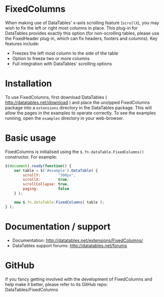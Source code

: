# FixedColumns

When making use of DataTables' x-axis scrolling feature (`scrollX`), you may wish to fix the left or right most columns in place. This plug-in for DataTables provides exactly this option (for non-scrolling tables, please use the FixedHeader plug-in, which can fix headers, footers and columns). Key features include:

* Freezes the left most column to the side of the table
* Option to freeze two or more columns
* Full integration with DataTables' scrolling options


# Installation

To use FixedColumns, first download DataTables ( http://datatables.net/download ) and place the unzipped FixedColumns package into a `extensions` directory in the DataTables package. This will allow the pages in the examples to operate correctly. To see the examples running, open the `examples` directory in your web-browser.


# Basic usage

FixedColumns is initialised using the `$.fn.dataTable.FixedColumns()` constructor. For example:

```js
$(document).ready(function() {
	var table = $('#example').DataTable( {
		scrollY:        "300px",
		scrollX:        true,
		scrollCollapse: true,
		paging:         false
	} );

	new $.fn.dataTable.FixedColumns( table );
} );
```


# Documentation / support

* Documentation: http://datatables.net/extensions/FixedColumns/
* DataTables support forums: http://datatables.net/forums


# GitHub

If you fancy getting involved with the development of FixedColumns and help make it better, please refer to its GitHub repo: DataTables/FixedColumns

